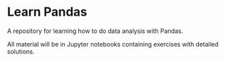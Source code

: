 # Learn Pandas
A repository for learning how to do data analysis with Pandas. 

All material will be in Jupyter notebooks containing exercises with detailed solutions.